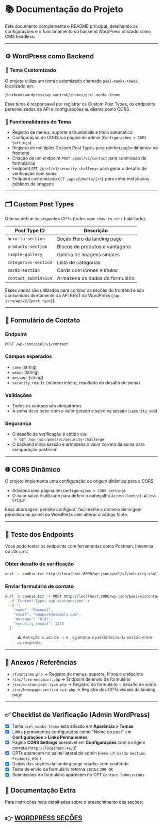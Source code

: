 # 📚 Documentação do Projeto

Este documento complementa o README principal, detalhando as configurações e o funcionamento do backend WordPress utilizado como CMS headless.

---

## ⚙️ WordPress como Backend

### 🧱 Tema Customizado

O projeto utiliza um tema customizado chamado `psel-monks-theme`, localizado em:

```
/backend/wordpress/wp-content/themes/psel-monks-theme
```

Esse tema é responsável por registrar os Custom Post Types, os endpoints personalizados da API e configurações auxiliares como CORS.

### 🔧 Funcionalidades do Tema

- Registro de menus, suporte a thumbnails e título automático
- Configuração de CORS via página no admin (`Configurações > CORS Settings`)
- Registro de múltiplos Custom Post Types para renderização dinâmica no frontend
- Criação de um endpoint `POST /psel/v1/contact` para submissão de formulários
- Endpoint `GET /psel/v1/security-challenge` para gerar o desafio de verificação com soma
- Endpoint customizado `GET /wp/v2/media/{id}` para obter metadados públicos de imagens

---

## 🗂️ Custom Post Types

O tema define os seguintes CPTs (todos com `show_in_rest` habilitado):

| Post Type ID         | Descrição                       |
| -------------------- | ------------------------------- |
| `hero-lp-section`    | Seção Hero da landing page      |
| `products-section`   | Blocos de produtos e vantagens  |
| `simple-gallery`     | Galeria de imagens simples      |
| `categories-section` | Lista de categorias             |
| `cards-section`      | Cards com ícones e títulos      |
| `contact_submission` | Armazena os dados do formulário |

Esses dados são utilizados para compor as seções do frontend e são consumidos diretamente da API REST do WordPress (`/wp-json/wp/v2/{post_type}`).

---

## 📨 Formulário de Contato

### Endpoint

`POST /wp-json/psel/v1/contact`

### Campos esperados

- `name` (string)
- `email` (string)
- `message` (string)
- `security_result` (número inteiro, resultado do desafio de soma)

### Validações

- Todos os campos são obrigatórios
- A soma deve bater com o valor gerado e salvo na sessão (`security_sum`)

### Segurança

- O desafio de verificação é obtido via:
  - `GET /wp-json/psel/v1/security-challenge`
- O backend inicia sessão e armazena o valor correto da soma para comparação posterior

---

## 🌐 CORS Dinâmico

O projeto implementa uma configuração de origem dinâmica para o CORS:

- Adiciona uma página em `Configurações > CORS Settings`
- O valor salvo é utilizado para definir o cabeçalho `Access-Control-Allow-Origin`

Essa abordagem permite configurar facilmente o domínio de origem permitido no painel do WordPress sem alterar o código fonte.

---

## 🧪 Teste dos Endpoints

Você pode testar os endpoints com ferramentas como Postman, Insomnia ou via `curl`:

### Obter desafio de verificação

```bash
curl -c cookie.txt http://localhost:8000/wp-json/psel/v1/security-challenge
```

### Enviar formulário de contato

```bash
curl -b cookie.txt -X POST http://localhost:8000/wp-json/psel/v1/contact \
  -H 'Content-Type: application/json' \
  -d '{
    "name": "Emanuel",
    "email": "emanuel@exemplo.com",
    "message": "Olá!",
    "security_result": 1234
  }'
```

> ⚠️ Atenção: o uso de `-c` e `-b` garante a persistência da sessão entre os requests.

---

## 📎 Anexos / Referências

- `/functions.php` → Registro de menus, suporte, filtros e endpoints
- `/inc/form-endpoint.php` → Endpoint de envio de formulário
- `/inc/custom-post-type.php` → Registro do formulário + desafio de soma
- `/inc/homepage-section-cpt.php` → Registro dos CPTs visuais da landing page

---

## ✅ Checklist de Verificação (Admin WordPress)

- [x] Tema `psel-monks-theme` está ativado em **Aparência > Temas**
- [x] Links permanentes configurados como "Nome do post" em **Configurações > Links Permanentes**
- [x] Página **CORS Settings** acessível em **Configurações** com a origem correta (`http://localhost:4173`)
- [x] CPTs aparecem no painel lateral do admin (`Hero-LP`, `Cards Section`, `Products`, etc.)
- [x] Dados das seções da landing page criados com conteúdo
- [x] Teste de envio de formulário retorna status `200 OK`
- [x] Submissões do formulário aparecem no CPT `Contact Submissions`

## 📄 Documentação Extra

Para instruções mais detalhadas sobre o preenchimento das seções:

## 👉 [WORDPRESS SEÇÕES](./WP-SECTIONS.md)
